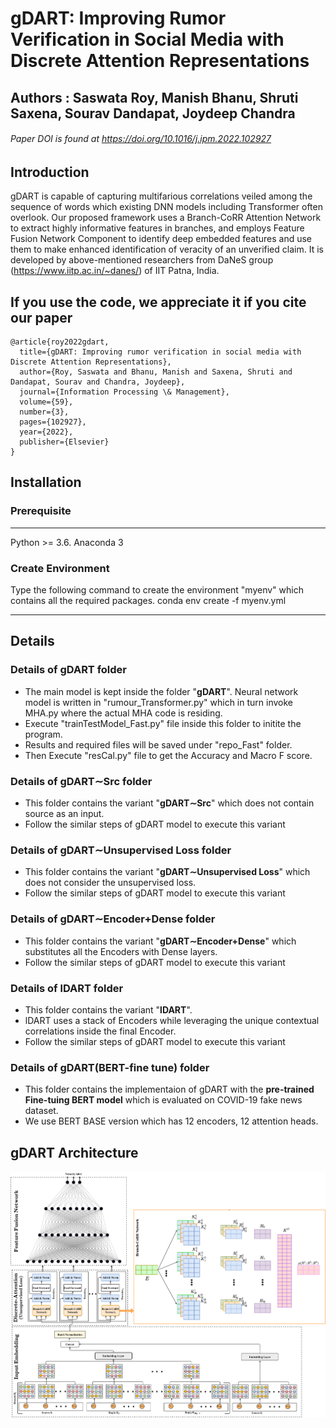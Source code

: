 # gDART: Improving Rumor Verification in Social Media with Discrete Attention Representations
## Authors : __Saswata Roy, Manish Bhanu, Shruti Saxena, Sourav Dandapat, Joydeep Chandra__
###### Paper DOI is found at https://doi.org/10.1016/j.ipm.2022.102927
## Introduction
gDART is capable of capturing multifarious correlations veiled among the sequence of words which existing DNN models including Transformer often overlook. Our proposed framework uses a Branch-CoRR Attention Network to extract highly informative features in branches, and employs Feature Fusion Network Component to identify deep embedded features and use them to make enhanced identification of veracity of an unverified claim. It is developed by above-mentioned researchers from DaNeS group (https://www.iitp.ac.in/~danes/) of IIT Patna, India.


## If you use the code, we appreciate it if you cite our paper
~~~~
@article{roy2022gdart,
  title={gDART: Improving rumor verification in social media with Discrete Attention Representations},
  author={Roy, Saswata and Bhanu, Manish and Saxena, Shruti and Dandapat, Sourav and Chandra, Joydeep},
  journal={Information Processing \& Management},
  volume={59},
  number={3},
  pages={102927},
  year={2022},
  publisher={Elsevier}
}

~~~~


## Installation

### Prerequisite
----------------------
Python >= 3.6.
Anaconda 3

### Create Environment
Type the following command to create the environment "myenv" which contains all the required packages.
conda env create -f myenv.yml

-----------------------

## Details

### Details of gDART folder
 * The main model is kept inside the folder "__gDART__". Neural network model is written in "rumour_Transformer.py" which in turn invoke MHA.py where the actual MHA code is residing.
 * Execute "trainTestModel_Fast.py" file inside this folder to initite the program.
 * Results and required files will be saved under "repo_Fast" folder.
 * Then Execute "resCal.py" file to get the Accuracy and Macro F score.

### Details of gDART∼Src folder
 * This folder contains the variant "__gDART∼Src__" which does not contain source as an input.
 * Follow the similar steps of gDART model to execute this variant

### Details of gDART∼Unsupervised Loss folder
 * This folder contains the variant "__gDART∼Unsupervised Loss__" which does not consider the unsupervised loss.
 * Follow the similar steps of gDART model to execute this variant

### Details of gDART∼Encoder+Dense folder
 * This folder contains the variant "__gDART∼Encoder+Dense__" which substitutes all the Encoders with Dense layers.
 * Follow the similar steps of gDART model to execute this variant


### Details of lDART folder
 * This folder contains the variant "__lDART__".
 * lDART uses a stack of Encoders while leveraging the unique contextual correlations inside the final Encoder.
 * Follow the similar steps of gDART model to execute this variant

### Details of gDART(BERT-fine tune) folder
 * This folder contains the implementaion of gDART with the __pre-trained Fine-tuing BERT model__ which is evaluated on COVID-19 fake news dataset.
 * We use BERT BASE version which has 12 encoders, 12 attention heads.




## gDART Architecture

![](gDART.png)



